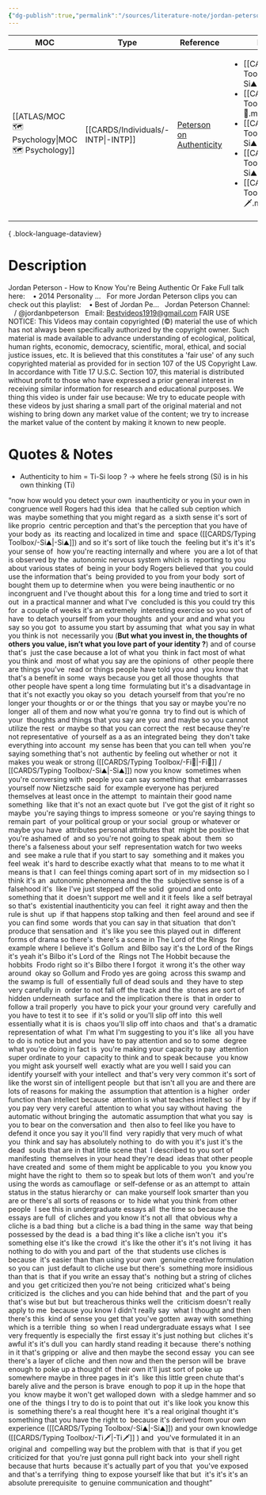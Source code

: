 ```yaml
---
{"dg-publish":true,"permalink":"/sources/literature-note/jordan-peterson-how-to-know-you-re-being-authentic-or-fake/","created":"2023-05-25T13:53:01.392+02:00","updated":"2023-05-25T14:23:03.171+02:00"}
---
```


| MOC                                                 | Type                                  | Reference                                                               | Links                                                                                                                                                                                                                                                                 |
| --------------------------------------------------- | ------------------------------------- | ----------------------------------------------------------------------- | --------------------------------------------------------------------------------------------------------------------------------------------------------------------------------------------------------------------------------------------------------------------- |
| [[ATLAS/MOC 🗺️ Psychology\|MOC 🗺️ Psychology]] | [[CARDS/Individuals/-INTP\|-INTP]] | [Peterson on Authenticity](https://www.youtube.com/watch?v=ph2Ddo36wC4) | <ul><li>[[CARDS/Typing Toolbox/-Si⛰️.md\\|-Si⛰️]]</li><li>[[CARDS/Typing Toolbox/-Fi🧭.md\\|-Fi🧭]]</li><li>[[CARDS/Typing Toolbox/-Si⛰️.md\\|-Si⛰️]]</li><li>[[CARDS/Typing Toolbox/-Si⛰️.md\\|-Si⛰️]]</li><li>[[CARDS/Typing Toolbox/-Ti🗡️.md\\|-Ti🗡️]]</li></ul> |

{ .block-language-dataview}
# Description  
Jordan Peterson - How to Know You're Being Authentic Or Fake Full talk here:    • 2014 Personality ...   For more Jordan Peterson clips you can check out this playlist:    • Best of Jordan Pe...   Jordan Peterson Channel:    / @jordanbpeterson   Email: Bestvideos1919@gmail.com FAIR USE NOTICE: This Videos may contain copyrighted (©) material the use of which has not always been specifically authorized by the copyright owner. Such material is made available to advance understanding of ecological, political, human rights, economic, democracy, scientific, moral, ethical, and social justice issues, etc. It is believed that this constitutes a 'fair use' of any such copyrighted material as provided for in section 107 of the US Copyright Law. In accordance with Title 17 U.S.C. Section 107, this material is distributed without profit to those who have expressed a prior general interest in receiving similar information for research and educational purposes. We thing this video is under fair use because: We try to educate people with these videos by just sharing a small part of the original material and not wishing to bring down any market value of the content; we try to increase the market value of the content by making it known to new people.

# Quotes & Notes

- Authenticity to him = Ti-Si loop ? → where he feels strong (Si) is in his own thinking (Ti) 

“now how would you detect your own  inauthenticity or you in your own in  congruence well Rogers had this idea  that he called sub ception which was  maybe something that you might regard as  a sixth sense it's sort of like proprio  centric perception and that's the perception that you have of your body as  its reacting and localized in time and  space ([[CARDS/Typing Toolbox/-Si⛰️\|-Si⛰️]]) and so it's sort of like touch the  feeling but it's it's it's your sense of  how you're reacting internally and where  you are a lot of that is observed by the  autonomic nervous system which is  reporting to you about various states of  being in your body Rogers believed that  you could use the information that's  being provided to you from your body  sort of bought them up to determine when  you were being inauthentic or no  incongruent and I've thought about this  for a long time and tried to sort it out  in a practical manner and what I've  concluded is this you could try this for  a couple of weeks it's an extremely  interesting exercise so you sort of have  to detach yourself from your thoughts  and your and and what you say so you got  to assume you start by assuming that  what you say in what you think is not  necessarily you (**But what you invest in, the thoughts of others you value, isn’t what you love part of your identity ?**) and of course that's  just the case because a lot of what you  think in fact most of what you think and  most of what you say are the opinions of  other people there are things you've  read or things people have told you and  you know that that's a benefit in some  ways because you get all those thoughts  that other people have spent a long time  formulating but it's a disadvantage in  that it's not exactly you okay so you  detach yourself from that you're no  longer your thoughts or or or the things  that you say or maybe you're no longer  all of them and now what you're gonna  try to find out is which of your  thoughts and things that you say are you  and maybe so you cannot utilize the rest  or maybe so that you can correct the  rest because they're not representative  of yourself as a as an integrated being  they don't take everything into account  my sense has been that you can tell when  you're saying something that's not  authentic by feeling out whether or not  it makes you weak or strong ([[CARDS/Typing Toolbox/-Fi🧭\|-Fi🧭]] / [[CARDS/Typing Toolbox/-Si⛰️\|-Si⛰️]]) now you know  sometimes when you're conversing with  people you can say something that  embarrasses yourself now Nietzsche said  for example everyone has perjured  themselves at least once in the attempt  to maintain their good name something  like that it's not an exact quote but  I've got the gist of it right so maybe  you're saying things to impress someone  or you're saying things to remain part  of your political group or your social  group or whatever or maybe you have  attributes personal attributes that  might be positive that you're ashamed of  and so you're not going to speak about  them  so there's a falseness about your self  representation watch for two weeks and  see make a rule that if you start to say  something and it makes you feel weak  it's hard to describe exactly what that  means to to me what it means is that I  can feel things coming apart sort of in  my midsection so I think it's an  autonomic phenomena and the the  subjective sense is of a falsehood it's  like I've just stepped off the solid  ground and onto something that it  doesn't support me well and it it feels  like a self betrayal so that's  existential inauthenticity you can feel  it right away and then the rule is shut  up  if that happens stop talking and then  feel around and see if you can find some  words that you can say in that situation  that don't produce that sensation and  it's like you see this played out in  different forms of drama so there's  there's a scene in The Lord of the Rings  for example where I believe it's Gollum  and Bilbo say it's the Lord of the Rings  it's yeah it's Bilbo it's Lord of the  Rings not The Hobbit because the hobbits  Frodo right so it's Bilbo there I forgot  it wrong it's the other way around  okay so Gollum and Frodo yes are going  across this swamp and the swamp is full  of essentially full of dead souls and  they have to step very carefully in  order to not fall off the track and the  stones are sort of hidden underneath  surface and the implication there is  that in order to follow a trail properly  you have to pick your your ground very  carefully and you have to test it to see  if it's solid or you'll slip off into  this well essentially what it is is  chaos you'll slip off into chaos and  that's a dramatic representation of what  I'm what I'm suggesting to you it's like  all you have to do is notice but and you  have to pay attention and so to some  degree what you're doing in fact is  you're making your capacity to pay  attention super ordinate to your  capacity to think and to speak because  you know you might ask yourself well  exactly what are you well I said you can  identify yourself with your intellect  and that's very very common it's sort of  like the worst sin of intelligent people  but that isn't all you are and there are  lots of reasons for making the  assumption that attention is a higher  order function than intellect because  attention is what teaches intellect so  if by if you pay very very careful  attention to what you say without having  the automatic without bringing the  automatic assumption that what you say  is you to bear on the conversation and  then also to feel like you have to  defend it once you say it you'll find  very rapidly that very much of what you  think and say has absolutely nothing to  do with you it's just it's the dead  souls that are in that little scene that  I described to you sort of manifesting  themselves in your head they're dead  ideas that other people have created and  some of them might be applicable to you  you know you might have the right to  them so to speak but lots of them won't  and you're using the words as camouflage  or self-defense or as an attempt to  attain status in the status hierarchy or  can make yourself look smarter than you  are or there's all sorts of reasons or  to hide what you think from other people  I see this in undergraduate essays all  the time so because the essays are full  of cliches and you know it's not all  that obvious why a cliche is a bad thing  but a cliche is a bad thing in the same  way that being possessed by the dead is  a bad thing it's like a cliche isn't you  it's something else it's like the crowd  it's like the other it's it's not living  it has nothing to do with you and part  of the  that students use cliches is because  it's easier than than using your own  genuine creative formulation so you can  just default to cliche use but there's  something more insidious than that is  that if you write an essay that's  nothing but a string of cliches and you  get criticized then you're not being  criticized what's being criticized is  the cliches and you can hide behind that  and the part of you that's wise but but  but treacherous thinks well the  criticism doesn't really apply to me  because you know I didn't really say  what I thought and then there's this  kind of sense you get that you've gotten  away with something which is a terrible  thing  so when I read undergraduate essays what  I see very frequently is especially the  first essay it's just nothing but  cliches it's awful it's it's dull you  can hardly stand reading it because  there's nothing in it that's gripping or  alive and then maybe the second essay  you can see there's a layer of cliche  and then now and then the person will be  brave enough to poke up a thought of  their own it'll just sort of poke up  somewhere maybe in three pages in it's  like this little green chute that's  barely alive and the person is brave  enough to pop it up in the hope that you  know maybe it won't get walloped down  with a sledge hammer and so one of the  things I try to do is to point that out  it's like look you know this is  something there's a real thought here  it's a real original thought it's  something that you have the right to  because it's derived from your own  experience ([[CARDS/Typing Toolbox/-Si⛰️\|-Si⛰️]]) and your own knowledge ([[CARDS/Typing Toolbox/-Ti🗡️\|-Ti🗡️]] ) and  you've formulated it in an original and  compelling way but the problem with that  is that if you get criticized for that  you're just gonna pull right back into  your shell right because that hurts  because it's actually part of you that  you've exposed and that's a terrifying  thing to expose yourself like that but  it's it's it's an absolute prerequisite  to genuine communication and thought”